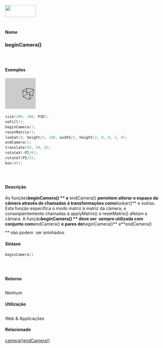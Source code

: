 <img height="40" src="../images/1pix.gif" width="100"/>
<img height="1" src="../images/1pix.gif" width="20"/>
<img height="1" src="../images/1pix.gif" width="555"/>

#### Nome
### beginCamera()
<img height="25" src="../images/1pix.gif" width="1"/>

#### Exemplos
<img border="0" height="100" src="media/beginCamera_.gif" width="100"/>

```pde
size(100, 100, P3D); 
noFill(); 
beginCamera(); 
resetMatrix(); 
lookat(0, height/2, 180, width/2, height/2, 0, 0, 1, 0); 
endCamera(); 
translate(50, 50, 0); 
rotateX(-PI/6); 
rotateY(PI/3); 
box(45); 

```
<img height="25" src="../images/1pix.gif" width="1"/>

#### Descrição
As funções**beginCamera() ** e** endCamera() **permitem alterar o espaço da câmera através de chamadas à transformações como**lookar()**
e outras. Esta função especifica o modo matriz à
matriz da câmera, e conseqüentemente chamadas
à applyMatrix() e resetMatrix() afetam a câmara. A
função**beginCamera() ** deve ser  sempre utilizada com conjunto com**endCamera() **e pares de**beginCamera()** e**endCamera() ** não podem  ser aninhados.
<img height="25" src="../images/1pix.gif" width="1"/>

#### Sintaxe
```pde
beginCamera()

```
<img height="25" src="../images/1pix.gif" width="1"/>

#### Retorno

	
Nenhum
<img height="25" src="../images/1pix.gif" width="1"/>

#### Utilização

	
Web & Applicações
<img height="25" src="../images/1pix.gif" width="1"/>

#### Relacionado
[camera()](camera_)[endCamera()](endCamera_)
